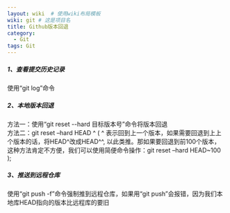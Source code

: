 ```yaml
---
layout: wiki  # 使用wiki布局模板
wiki: git # 这是项目名
title: Github版本回退
category:
  - Git
tags: Git
---
```


##### 1、查看提交历史记录
使用“git log”命令

##### 2、本地版本回退
方法一：使用“git reset --hard 目标版本号”命令将版本回退  
方法二：git reset –hard HEAD ^   ( ^ 表示回到上一个版本，如果需要回退到上上个版本的话，将HEAD^改成HEAD^^, 以此类推。那如果要回退到前100个版本，这种方法肯定不方便，我们可以使用简便命令操作：git reset –hard HEAD~100 );

##### 3、推送到远程仓库
使用“git push -f”命令强制推到远程仓库，如果用“git push”会报错，因为我们本地库HEAD指向的版本比远程库的要旧
